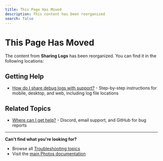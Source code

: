 ```yaml
---
title: This Page Has Moved
description: This content has been reorganized
search: false
---
```


# This Page Has Moved

The content from **Sharing Logs** has been reorganized. You can find it in the following locations:

## Getting Help

- [How do I share debug logs with support?](/photos/faq/troubleshooting) - Step-by-step instructions for mobile, desktop, and web, including log file locations

## Related Topics

- [Where can I get help?](/photos/faq/troubleshooting) - Discord, email support, and GitHub for bug reports

---

**Can't find what you're looking for?**

- Browse all [Troubleshooting topics](/photos/faq/troubleshooting)
- Visit the [main Photos documentation](/photos/)
